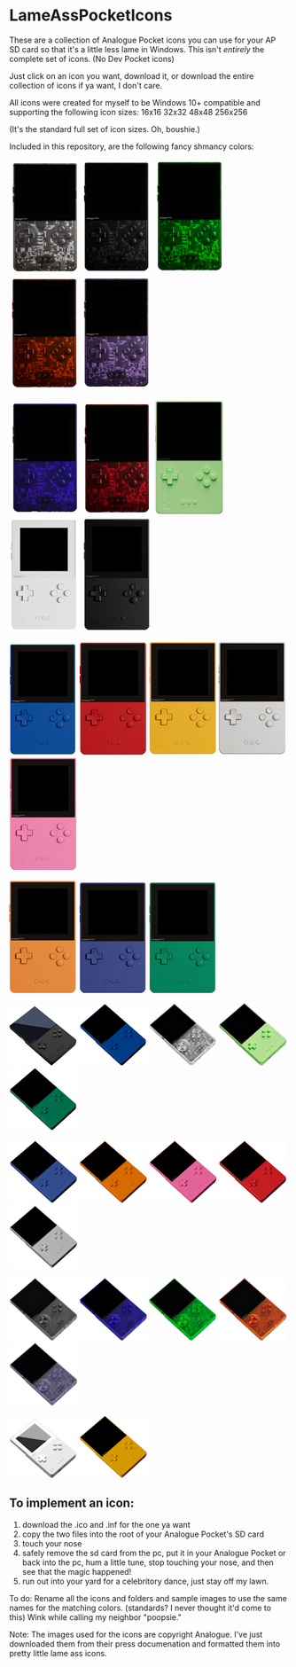 # LameAssPocketIcons
These are a collection of Analogue Pocket icons you can use for your AP SD card so that it's a little less lame in Windows. This isn't _entirely_ the complete set of icons. (No Dev Pocket icons)

Just click on an icon you want, download it, or download the entire collection of icons if ya want, I don't care. 

All icons were created for myself to be Windows 10+ compatible and supporting the following icon sizes:
16x16
32x32
48x48
256x256

(It's the standard full set of icon sizes. Oh, boushie.)

Included in this repository, are the following fancy shmancy colors:

![clear](/images/clear.png) ![smoke](/images/smoke.png) ![tgreen](/images/tgreen.png) ![torange](/images/torange.png) ![tpurple](/images/tpurple.png)

![tblue](/images/tblue.png) ![tred](/images/tred.png) ![glow](/images/glow.png) ![white](/images/white.png) ![black](/images/black.png)

![blue](/images/blue.PNG)   ![red](/images/red.PNG)   ![yellow](/images/yellow.PNG)   ![silver](/images/silver.PNG)   ![pink](/images/pink.PNG)

![orange](/images/orange.PNG)   ![indigo](/images/indigo.PNG)   ![green](/images/green.PNG)

![angledBlack](/images/blacka.PNG) ![angledBlue](/images/bluea.PNG) ![angledClear](/images/cleara.PNG) ![angledGlowy](/images/glowya.PNG) ![angledGreen](/images/greena.PNG)

![angledIndigo](/images/indigoa.PNG) ![angledOrange](/images/orangea.PNG) ![angledPink](/images/pinka.PNG) ![angledRed](/images/reda.PNG) ![angledSilver](/images/silvera.PNG)

![angledSmoke](/images/smokea.PNG) ![angledTransparentBlue](/images/tbluea.PNG) ![angledTransparentGreen](/images/tgreena.PNG) ![angledTransparentOrange](/images/torangea.PNG) ![angledTransparentPurple](/images/tpurplea.PNG)

![angledWhite](/images/whitea.PNG) ![angledYellow](/images/yellowa.PNG)

## To implement an icon:
1. download the .ico and .inf for the one ya want
2. copy the two files into the root of your Analogue Pocket's SD card
3. touch your nose
4. safely remove the sd card from the pc, put it in your Analogue Pocket or back into the pc, hum a little tune, stop touching your nose, and then see that the magic happened!
5. run out into your yard for a celebritory dance, just stay off my lawn.

To do: Rename all the icons and folders and sample images to use the same names for the matching colors. (standards? I never thought it'd come to this) Wink while calling my neighbor "poopsie."

Note: The images used for the icons are copyright Analogue. I've just downloaded them from their press documenation and formatted them into pretty little lame ass icons.

